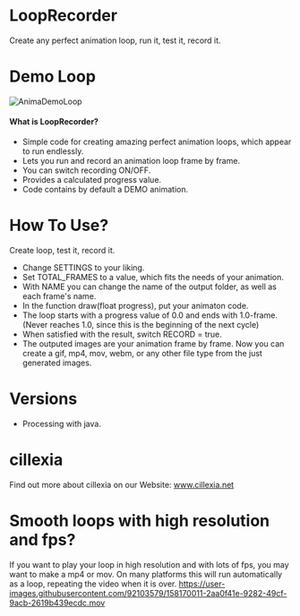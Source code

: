 # LoopRecorder
Create any perfect animation loop, run it, test it, record it.

# Demo Loop
![AnimaDemoLoop](https://user-images.githubusercontent.com/92103579/158168750-2e80a61b-483c-41d6-adc2-33e4096c3b59.gif)


#### What is LoopRecorder?
* Simple code for creating amazing perfect animation loops, which appear to run endlessly.
* Lets you run and record an animation loop frame by frame.
* You can switch recording ON/OFF.
* Provides a calculated progress value.
* Code contains by default a DEMO animation.

# How To Use?
Create loop, test it, record it.
* Change SETTINGS to your liking.
* Set TOTAL_FRAMES to a value, which fits the needs of your animation.
* With NAME you can change the name of the output folder, as well as each frame's name. 
* In the function draw(float progress), put your animaton code.
* The loop starts with a progress value of 0.0 and ends with 1.0-frame. (Never reaches 1.0, since this is the beginning of the next cycle)
* When satisfied with the result, switch RECORD = true.
* The outputed images are your animation frame by frame. Now you can create a gif, mp4, mov, webm, or any other file type from the just generated images.

# Versions
* Processing with java.

# cillexia
Find out more about cillexia on our
Website: www.cillexia.net

# Smooth loops with high resolution and fps?
If you want to play your loop in high resolution and with lots of fps, you may want to make a mp4 or mov.
On many platforms this will run automatically as a loop, repeating the video when it is over.
https://user-images.githubusercontent.com/92103579/158170011-2aa0f41e-9282-49cf-9acb-2619b439ecdc.mov

